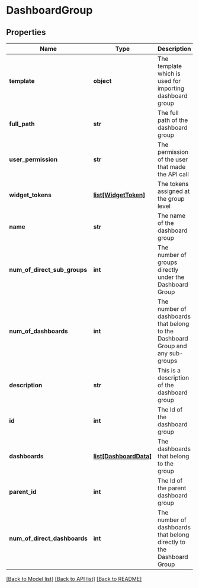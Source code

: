 # DashboardGroup

## Properties
Name | Type | Description | Notes
------------ | ------------- | ------------- | -------------
**template** | **object** | The template which is used for importing dashboard group | [optional] 
**full_path** | **str** | The full path of the dashboard group | [optional] 
**user_permission** | **str** | The permission of the user that made the API call | [optional] 
**widget_tokens** | [**list[WidgetToken]**](WidgetToken.md) | The tokens assigned at the group level | [optional] 
**name** | **str** | The name of the dashboard group | 
**num_of_direct_sub_groups** | **int** | The number of groups directly under the Dashboard Group | [optional] 
**num_of_dashboards** | **int** | The number of dashboards that belong to the Dashboard Group and any sub-groups | [optional] 
**description** | **str** | This is a description of the dashboard group | [optional] 
**id** | **int** | The Id of the dashboard group  | [optional] 
**dashboards** | [**list[DashboardData]**](DashboardData.md) | The dashboards that belong to the group | [optional] 
**parent_id** | **int** | The Id of the parent dashboard group | [optional] 
**num_of_direct_dashboards** | **int** | The number of dashboards that belong directly to the Dashboard Group | [optional] 

[[Back to Model list]](../README.md#documentation-for-models) [[Back to API list]](../README.md#documentation-for-api-endpoints) [[Back to README]](../README.md)

